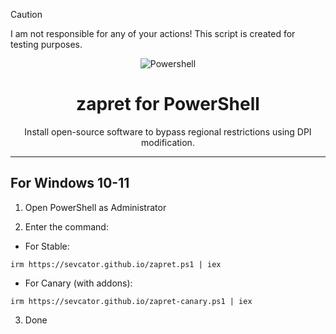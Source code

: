 > [!CAUTION]
> I am not responsible for any of your actions! This script is created for testing purposes.

<p align="center"><img src="https://raw.githubusercontent.com/gist/Xainey/d5bde7d01dcbac51ac951810e94313aa/raw/6c858c46726541b48ddaaebab29c41c07a196394/PowerShell.svg" alt="Powershell"></p>
<h1 align="center">zapret for PowerShell</h1>

<p align="center">Install open-source software to bypass regional restrictions using DPI modification.</p>

<hr>

## For Windows 10-11

1. Open PowerShell as Administrator
   
2. Enter the command:
- For Stable:
```
irm https://sevcator.github.io/zapret.ps1 | iex
```
- For Canary (with addons):
```
irm https://sevcator.github.io/zapret-canary.ps1 | iex
```

3. Done
